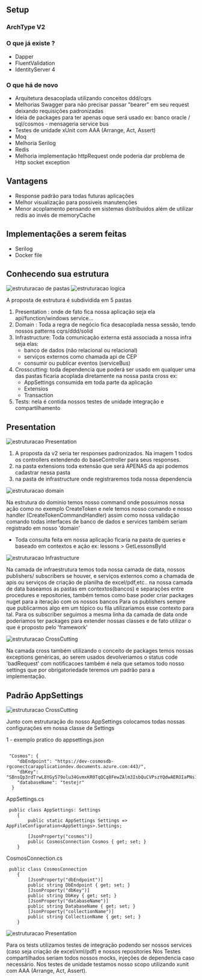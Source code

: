 
## Setup

### ArchType V2



### O que já existe ?
 - Dapper
 - FluentValidation
 - IdentityServer 4

### O que há de novo

 - Arquitetura desacoplada utilizando conceitos ddd/cqrs 
 - Melhorias Swagger  para não precisar passar "bearer" em seu request deixando requisições padronizadas
 - Ideia de packages para ter apenas oque será usado ex: banco oracle / sql/cosmos - mensageria service bus
 - Testes de unidade xUnit com AAA (Arrange, Act, Assert)
 - Moq
 - Melhoria Serilog
 - Redis
 - Melhoria implementação httpRequest onde poderia dar problema de Http socket exception
 
 ## Vantagens
 
 - Response padrão para todas futuras aplicações
 - Melhor visualização para possiveis manutenções
 - Menor acoplamento pensando em sistemas distribuidos além de utilizar redis ao invés de memoryCache
 
 ## Implementações a serem feitas
 
 - Serilog
 - Docker file
 
 
## Conhecendo sua estrutura

![estruturacao de pastas](EstruturaGeral.PNG)
![estruturacao logica](archType.png)

A proposta de estrutura é subdividida em 5 pastas
1. Presentation : onde de fato fica nossa aplicação seja ela api/function/windows service...
2. Domain : Toda a regra de negócio fica desacoplada nessa sessão, tendo nossos patterns cqrs/ddd/solid
3. Infrastructure: Toda comunicação externa  está associada a nossa infra seja elas:
	- banco de dados (não relacional ou relacional)
	- serviços externos como chamada api de CEP
	- consumir ou publicar eventos (serviceBus)
4. Crosscutting: toda dependencia que poderá ser  usado em qualquer uma das pastas ficaria acoplada diretamente na nossa pasta cross 
	ex:
	- AppSettings consumida em toda parte da aplicação
	- Extensios
	- Transaction
5. Tests: nela é contida nossos testes de unidade integração e compartilhamento
 
 
## Presentation

![estruturacao Presentation](archType_presentation.png)

1. A proposta da v2 seria ter responses padronizados. Na imagem 1 todos os controllers extendendo do baseController para seus responses.
2. na pasta extensions toda extensão que será APENAS da api podemos cadastrar nessa pasta
3. na pasta de infrastructure onde registraremos toda nossa dependencia
 
![estruturacao domain](archType_domain.png)

Na estrutura do dominio temos nosso command onde possuimos nossa ação como no exemplo CreateToken e nele temos nosso comando e nosso handler (CreateTokenCommandHandler) assim como nossa validação comando
todas interfaces de banco de dados e services também seriam registrado em nosso 'domain'
- Toda consulta feita em nossa aplicação ficaria na pasta de queries e baseado em contextos e ação ex: lessons > GetLessonsById

![estruturacao Infrastructure](archType_Infrastructure.png)

Na camada de infraestrutura temos toda nossa camada de data, nossos publishers/ subscribers se houver, e serviços externos como a chamada de apis ou serviços de criação de planilha de excel/pdf,etc..
na nossa camada de data baseamos as pastas em contextos(bancos) e separações entre procedures e repositories, também temos como base poder criar packages nuget para a iteração com os nossos bancos 
Para os publishers sempre que publicarmos algo em um tópico ou fila utilizariamos esse contexto para tal.
Para os subscriber seguimos a mesma linha da camada de data onde poderiamos ter packages para extender nossas classes e de fato utilizar o que é proposto pelo 'framework'

![estruturacao CrossCutting](archType_crosscutting.png)

Na camada cross também utilizando o conceito de packages temos nossas exceptions genéricas, ao serem usados devolveriamos o status code 'badRequest' com notificacoes
também é nela que setamos todo nosso settings que por obrigatoriedade teremos um padrão para a implementação.

## Padrão AppSettings

![estruturacao CrossCutting](archType_classAppsetings.png)

Junto com estruturação do nosso AppSettings colocamos todas nossas configurações em nossa classe de Settings

1 - exemplo pratico do appsettings.json


```

 "Cosmos": {
    "dbEndpoint": "https://dev-cosmosdb-rgconectcarapplicationdev.documents.azure.com:443/",
    "dbKey": "SBnsQp3rdTrwL8YGy579olu34GvmxKR0TqQCq8FewZAlm3IsbQuCVPszYQdwAEROIaPNs1b4CFJ6Y7J8vZdPBg==",
    "databaseName": "testejr"
  }

```

AppSettings.cs

```
 public class AppSettings: Settings
    {
        public static AppSettings Settings => AppFileConfiguration<AppSettings>.Settings;
       
        [JsonProperty("cosmos")]
        public CosmosConnection Cosmos { get; set; }
    }
```

CosmosConnection.cs

```
 public class CosmosConnection
    {
        [JsonProperty("dbEndpoint")]
        public string DbEndpoint { get; set; }
        [JsonProperty("dbKey")]
        public string DbKey { get; set; }
        [JsonProperty("databaseName")]
        public string DatabaseName { get; set; }
        [JsonProperty("collectionName")]
        public string CollectionName { get; set; }
    }
```

![estruturacao Presentation](archType_tests.png)

Para os tests utilizamos testes de integração podendo ser nossos services (caso seja criação de excel/xml/pdf) e nossos repositories
Nos Testes compartilhados seriam todos nossos mocks, injeções de dependencia caso necessário.
Nos testes de unidade testamos nosso scopo utilizando xunit com AAA (Arrange, Act, Assert).
